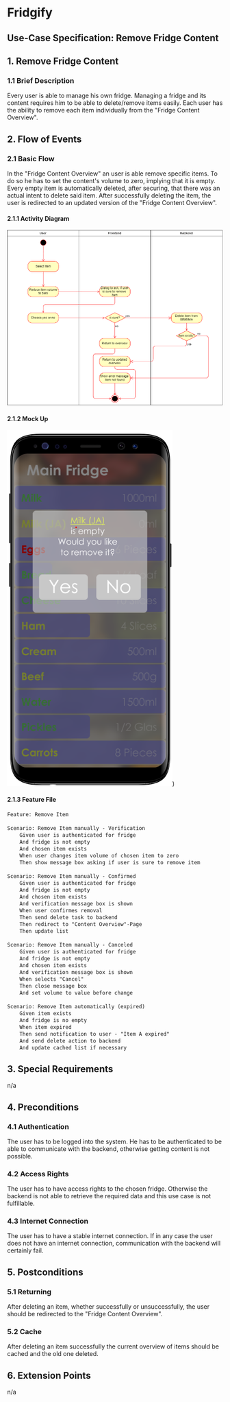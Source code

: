 # Fridgify

## Use-Case Specification: Remove Fridge Content

## 1. Remove Fridge Content

### 1.1 Brief Description

Every user is able to manage his own fridge. Managing a fridge and its content requires him to be able to delete/remove items easily. Each user has the ability to remove each item individually from the "Fridge Content Overview".

## 2. Flow of Events

### 2.1 Basic Flow

In the "Fridge Content Overview" an user is able remove specific items. To do so he has to set the content's volume to zero, implying that it is empty. Every empty item is automatically deleted, after securing, that there was an actual intent to delete said item. After successfully deleting the item, the user is redirected to an updated version of the "Fridge Content Overview".


#### 2.1.1 Activity Diagram

![Remove Item from Fridge](./ri_ad.png)

#### 2.1.2 Mock Up

![Content Overview](../../images/removeContentVolumeMockUp.png))

#### 2.1.3 Feature File

``` .feature
Feature: Remove Item

Scenario: Remove Item manually - Verification
    Given user is authenticated for fridge
    And fridge is not empty
    And chosen item exists
    When user changes item volume of chosen item to zero
    Then show message box asking if user is sure to remove item

Scenario: Remove Item manually - Confirmed
    Given user is authenticated for fridge
    And fridge is not empty
    And chosen item exists
    And verification message box is shown
    When user confirmes removal
    Then send delete task to backend
    Then redirect to "Content Overview"-Page
    Then update list

Scenario: Remove Item manually - Canceled
    Given user is authenticated for fridge
    And fridge is not empty
    And chosen item exists
    And verification message box is shown
    When selects "Cancel"
    Then close message box
    And set volume to value before change

Scenario: Remove Item automatically (expired)
    Given item exists
    And fridge is no empty
    When item expired
    Then send notification to user - "Item A expired"
    And send delete action to backend
    And update cached list if necessary
```

## 3. Special Requirements

n/a

## 4. Preconditions

### 4.1 Authentication

The user has to be logged into the system. He has to be authenticated to be able to communicate with the backend, otherwise getting content is not possible.

### 4.2 Access Rights

The user has to have access rights to the chosen fridge. Otherwise the backend is not able to retrieve the required data and this use case is not fulfillable.

### 4.3 Internet Connection

The user has to have a stable internet connection. If in any case the user does not have an internet connection, communication with the backend will certainly fail.

## 5. Postconditions

### 5.1 Returning

After deleting an item, whether successfully or unsuccessfully, the user should be redirected to the "Fridge Content Overview". 

### 5.2 Cache

After deleting an item successfully the current overview of items should be cached and the old one deleted.

## 6. Extension Points

n/a